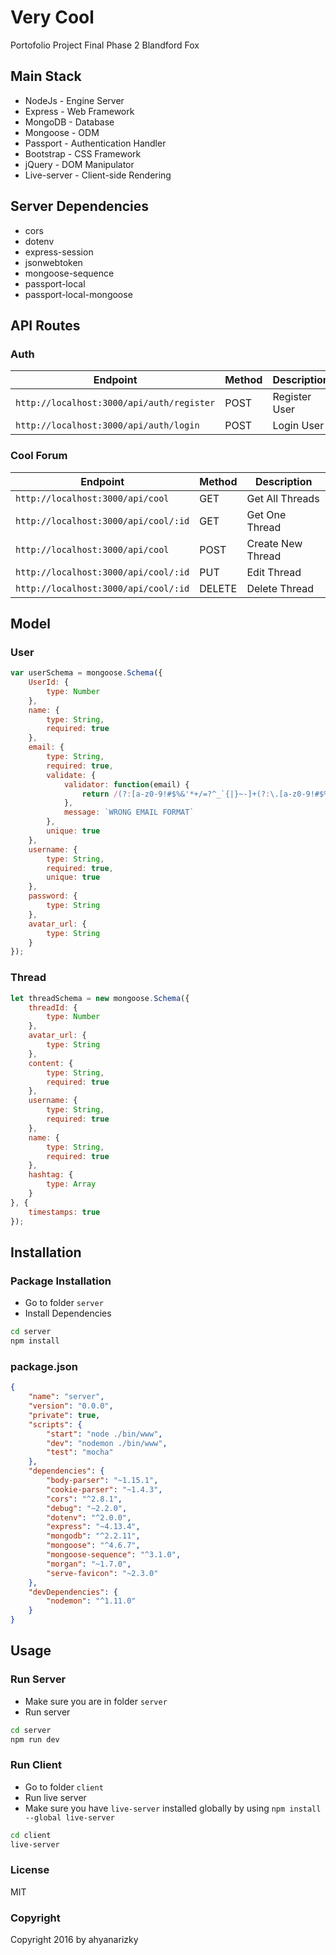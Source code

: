 # Very Cool
Portofolio Project Final Phase 2 Blandford Fox

## Main Stack
* NodeJs - Engine Server
* Express - Web Framework
* MongoDB - Database
* Mongoose - ODM
* Passport - Authentication Handler
* Bootstrap - CSS Framework
* jQuery - DOM Manipulator
* Live-server - Client-side Rendering

## Server Dependencies
* cors
* dotenv
* express-session
* jsonwebtoken
* mongoose-sequence
* passport-local
* passport-local-mongoose

## API Routes

### Auth
Endpoint | Method | Description |
----|-----| ------|
`http://localhost:3000/api/auth/register` | POST | Register User
`http://localhost:3000/api/auth/login` | POST | Login User

### Cool Forum
Endpoint | Method | Description |
----|-----| ------|
`http://localhost:3000/api/cool` | GET | Get All Threads
`http://localhost:3000/api/cool/:id` | GET | Get One Thread
`http://localhost:3000/api/cool` | POST | Create New Thread
`http://localhost:3000/api/cool/:id` | PUT | Edit Thread
`http://localhost:3000/api/cool/:id` | DELETE | Delete Thread

## Model
### User
```js
var userSchema = mongoose.Schema({
    UserId: {
        type: Number
    },
    name: {
        type: String,
        required: true
    },
    email: {
        type: String,
        required: true,
        validate: {
            validator: function(email) {
                return /(?:[a-z0-9!#$%&'*+/=?^_`{|}~-]+(?:\.[a-z0-9!#$%&'*+/=?^_`{|}~-]+)*|"(?:[\x01-\x08\x0b\x0c\x0e-\x1f\x21\x23-\x5b\x5d-\x7f]|\\[\x01-\x09\x0b\x0c\x0e-\x7f])*")@(?:(?:[a-z0-9](?:[a-z0-9-]*[a-z0-9])?\.)+[a-z0-9](?:[a-z0-9-]*[a-z0-9])?|\[(?:(?:25[0-5]|2[0-4][0-9]|[01]?[0-9][0-9]?)\.){3}(?:25[0-5]|2[0-4][0-9]|[01]?[0-9][0-9]?|[a-z0-9-]*[a-z0-9]:(?:[\x01-\x08\x0b\x0c\x0e-\x1f\x21-\x5a\x53-\x7f]|\\[\x01-\x09\x0b\x0c\x0e-\x7f])+)\])/.test(email)
            },
            message: `WRONG EMAIL FORMAT`
        },
        unique: true
    },
    username: {
        type: String,
        required: true,
        unique: true
    },
    password: {
        type: String
    },
    avatar_url: {
        type: String
    }
});

```
### Thread
```js
let threadSchema = new mongoose.Schema({
    threadId: {
        type: Number
    },
    avatar_url: {
        type: String
    },
    content: {
        type: String,
        required: true
    },
    username: {
        type: String,
        required: true
    },
    name: {
        type: String,
        required: true
    },
    hashtag: {
        type: Array
    }
}, {
    timestamps: true
});
```

## Installation
### Package Installation
* Go to folder `server`
* Install Dependencies
```sh
cd server
npm install
```
### package.json
```json
{
    "name": "server",
    "version": "0.0.0",
    "private": true,
    "scripts": {
        "start": "node ./bin/www",
        "dev": "nodemon ./bin/www",
        "test": "mocha"
    },
    "dependencies": {
        "body-parser": "~1.15.1",
        "cookie-parser": "~1.4.3",
        "cors": "^2.8.1",
        "debug": "~2.2.0",
        "dotenv": "^2.0.0",
        "express": "~4.13.4",
        "mongodb": "^2.2.11",
        "mongoose": "^4.6.7",
        "mongoose-sequence": "^3.1.0",
        "morgan": "~1.7.0",
        "serve-favicon": "~2.3.0"
    },
    "devDependencies": {
        "nodemon": "^1.11.0"
    }
}
```

## Usage
### Run Server
* Make sure you are in folder `server`
* Run server
```sh
cd server
npm run dev
```

### Run Client
* Go to folder `client`
* Run live server
* Make sure you have `live-server` installed globally by using `npm install --global live-server`
```sh
cd client
live-server
```
### License
MIT

### Copyright
Copyright 2016 by ahyanarizky
